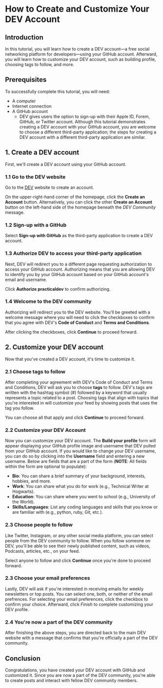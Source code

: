 # How to Create and Customize Your DEV Account

## Introduction

In this tutorial, you will learn how to create a DEV account—a free social networking platform for developers—using your GitHub account. Afterward, you will learn how to customize your DEV account, such as building profile, choosing tags to follow, and more.

## Prerequisites

To successfully complete this tutorial, you will need:

- A computer
- Internet connection
- A GitHub account
  - DEV gives users the option to sign-up with their Apple ID, Forem, GitHub, or Twitter account. Although this tutorial demonstrates creating a DEV account with your GitHub account, you are welcome to choose a different third-party application; the steps for creating a DEV account with a different third-party application are similar.

## 1. Create a DEV account

First, we'll create a DEV account using your GitHub account.

### 1.1 Go to the DEV website

Go to the [DEV](dev.to) website to create an account.

On the upper-right-hand corner of the homepage, click the **Create an Account** button. Alternatively, you can click the other **Create an Account** button on the left-hand side of the homepage beneath the _DEV Community_ message.

### 1.2 Sign-up with a GitHub

Select **Sign-up with GitHub** as the third-party application to create a DEV account.

### 1.3 Authorize DEV to access your third-party application

Next, DEV will redirect you to a different page requesting authorization to access your GitHub account. Authorizing means that you are allowing DEV to identify you by your GitHub account based on your GitHub account's email and username.

Click **Authorize practicaldev** to confirm authorizing.

### 1.4 Welcome to the DEV community

Authorizing will redirect you to the DEV website. You'll be greeted with a welcome message where you will need to click the checkboxes to confirm that you agree with DEV's **Code of Conduct** and **Terms and Conditions**.

After clicking the checkboxes, click **Continue** to proceed forward.

## 2. Customize your DEV account

Now that you've created a DEV account, it's time to customize it.

### 2.1 Choose tags to follow

After completing your agreement with DEV's Code of Conduct and Terms and Conditions, DEV will ask you to choose **tags** to follow. DEV's tags are written with the hashtag symbol (#) followed by a keyword that usually represents a topic related to a post. Choosing tags that align with topics that you're interested in will customize your feed by showing posts that uses the tag you follow.

You can choose all that apply and click **Continue** to proceed forward.

### 2.2 Customize your DEV Account

Now you can customize your DEV account. The **Build your profile** form will appear displaying your GitHub profile image and username that DEV pulled from your GitHub account. If you would like to change your DEV username, you can do so by clicking into the **Username** field and entering a new username. Below are fields that are a part of the form (**NOTE**: All fields within the form are optional to populate):

- **Bio**: You can share a brief summary of your background, interests, hobbies, and more.
- **Work**: You can share what you do for work (e.g., Technical Writer at Hogwarts).
- **Education**: You can share where you went to school (e.g., University of the World).
- **Skills/Languages**: List any coding languages and skills that you know or are familiar with (e.g., python, ruby, Git, etc.).

### 2.3 Choose people to follow

Like Twitter, Instagram, or any other social media platform, you can select people from the DEV community to follow. When you follow someone on DEV, you'll be able to see their newly published content, such as videos, Podcasts, articles, etc., on your feed.

Select anyone to follow and click **Continue** once you're done to proceed forward.

### 2.3 Choose your email preferences

Lastly, DEV will ask if you're interested in receiving emails for weekly newsletters or top posts. You can select one, both, or neither of the email prefrences. For selecting your email preferences, click the checkbox to confirm your choice. Afterward, click _Finish_ to complete customizing your DEV profile.

### 2.4 You're now a part of the DEV community

After finishing the above steps, you are directed back to the main DEV website with a message that confirms that you're officially a part of the DEV community.

## Conclusion

Congratulations, you have created your DEV account with GitHub and customized it. Since you are now a part of the DEV community, you're able to create posts and interact with fellow DEV community members.
